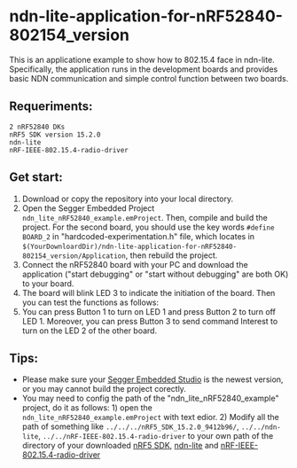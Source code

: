 # ndn-lite-application-for-nRF52840-802154_version
This is an applicatione example to show how to 802.15.4 face in ndn-lite. Specifically, the application runs in the development boards and provides basic NDN communication and simple control function between two boards.
## Requeriments:
    2 nRF52840 DKs
    nRF5 SDK version 15.2.0
    ndn-lite
    nRF-IEEE-802.15.4-radio-driver
## Get start:
1) Download or copy the repository into your local directory.  
2) Open the Segger Embedded Project `ndn_lite_nRF52840_example.emProject`. Then, compile and build the project. For the second board, you should use the key words `#define BOARD_2` in "hardcoded-experimentation.h" file, which locates in `$(YourDownloardDir)/ndn-lite-application-for-nRF52840-802154_version/Application`, then rebuild the project. 
3) Connect the nRF52840 board with your PC and download the application ("start debugging" or "start without debugging" are both OK) to your board.
4) The board will blink LED 3 to indicate the initiation of the board. Then you can test the functions as follows:
5) You can press Button 1 to turn on LED 1 and press Button 2 to turn off LED 1. Moreover, you can press Button 3 to send command Interest to turn on the LED 2 of the other board.
## Tips:
* Please make sure your [Segger Embedded Studio](https://www.segger.com/products/development-tools/embedded-studio/) is the newest version, or you may cannot build the project corectly.
* You may need to config the path of the "ndn_lite_nRF52840_example" project, do it as follows: 1) open the `ndn_lite_nRF52840_example.emProject` with text edior. 2) Modify all the path of something like `../../../nRF5_SDK_15.2.0_9412b96/`, `../../ndn-lite`, `../../nRF-IEEE-802.15.4-radio-driver` to your own path of the directory of your downloaded [nRF5 SDK](https://developer.nordicsemi.com/nRF5_SDK/nRF5_SDK_v15.x.x/), [ndn-lite](https://github.com/Zhiyi-Zhang/ndn_standalone) and [nRF-IEEE-802.15.4-radio-driver](https://github.com/NordicSemiconductor/nRF-IEEE-802.15.4-radio-driver/tree/68a54dbd6a5df65878313b2eaefc1cacbb073ff3)
